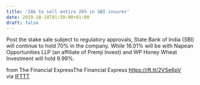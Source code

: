 ```yaml
---
title: 'IAG to sell entire 26% in SBI insurer'
date: 2019-10-18T01:59:00+01:00
draft: false
---
```


Post the stake sale subject to regulatory approvals, State Bank of India (SBI) will continue to hold 70% in the company. While 16.01% will be with Napean Opportunities LLP (an affiliate of Premji Invest) and WP Honey Wheat Investment will hold 9.99%.  
  
from The Financial ExpressThe Financial Express https://ift.tt/2VSe6pV  
via [IFTTT](https://ifttt.com/?ref=da&site=blogger)
